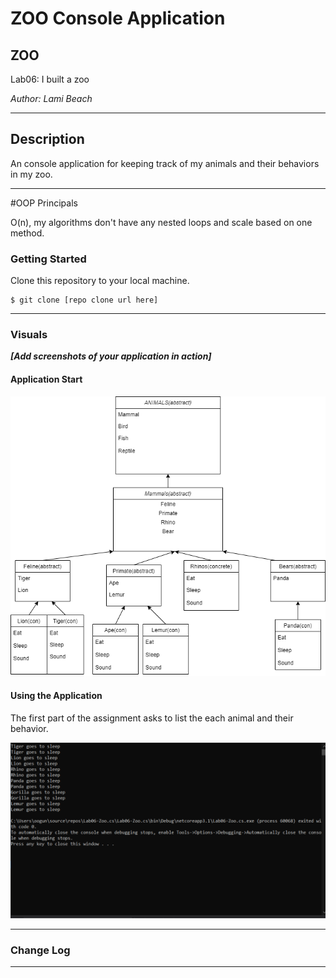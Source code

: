 # ZOO Console Application

## ZOO

Lab06: I built a zoo

*Author: Lami Beach*

----

## Description
An console application for keeping track of my animals and their behaviors in my zoo.


---

#OOP Principals

O(n), my algorithms don't have any nested loops and scale based on one method.







### Getting Started
Clone this repository to your local machine.

```
$ git clone [repo clone url here]
```



---

### Visuals
***[Add screenshots of your application in action]***

#### Application Start


![Outline](Assets/images/ZooDiagram.png)



#### Using the Application
The first part of the assignment asks to list the each animal and their behavior.


![Image 1](Assets/images/ZooCapture1.png.PNG)





---

### Change Log



------------------------------
